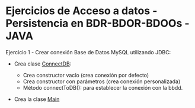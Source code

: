 # Ejercicios de Acceso a datos - Persistencia en BDR-BDOR-BDOOs - JAVA


Ejercicio 1 - Crear conexión Base de Datos MySQL utilizando JDBC:

- Crea clase [ConnectDB](Propuesta_de_ejercicio_01/ConnectDB.java):
    - Crea constructor vacío (crea conexión por defecto)
    - Crea constructor con parámetros (crea conexión personalizada)
    - Método connectToDB(): para establecer la conexión con la bbdd.
    
- Crea la clase [Main](Propuesta_de_ejercicio_01/Main.java)